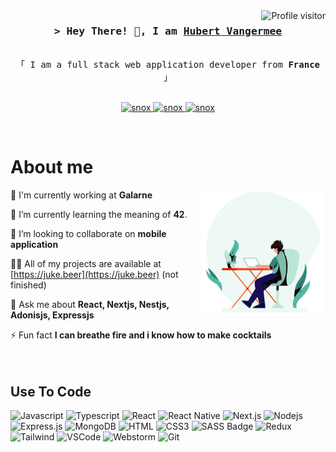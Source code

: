 <a href="https://komarev.com/ghpvc/?username=snox-dev1">
  <img align="right" src="https://komarev.com/ghpvc/?username=snox-dev1&label=Visitors&color=0e75b6&style=flat" alt="Profile visitor" />
</a>


<h3 align="center">
        <samp>&gt; Hey There! 👋, I am
                <b><a target="_blank" href="https://valorion.fr">Hubert Vangermee</a></b>
        </samp>
</h3>

<p align="center"> 
  <samp>
    <br>
    「 I am a full stack web application developer from <b>France</b> 」
    <br>
    <br>
  </samp>
</p>

<p align="center">
 <a href="https://valorion.fr" target="blank">
  <img src="https://img.shields.io/badge/Website-DC143C?style=for-the-badge&logo=nextdotjs&logoColor=white" alt="snox" />
 </a>
 <a href="https://linkedin.com/in/hvangermee" target="_blank">
  <img src="https://img.shields.io/badge/LinkedIn-0077B5?style=for-the-badge&logo=linkedin&logoColor=white" alt="snox"/>
 </a>
 <a href="https://instagram.com/berto_bartender" target="_blank">
  <img src="https://img.shields.io/badge/Instagram-fe4164?style=for-the-badge&logo=instagram&logoColor=white" alt="snox" />
 </a> 
</p>
<br />

 # About me
 
 <p>
   <img align="right" alt="Person coding gif" src="https://github.com/chandan-reddy-k/chandan-reddy-k/blob/master/assets/coding.gif" width="200" />

🔭  I'm currently working at **Galarne**

🌱  I’m currently learning the meaning of **42**.

👯  I’m looking to collaborate on **mobile application**

👨‍💻  All of my projects are available at [https://juke.beer](https://juke.beer) (not finished)

💬  Ask me about **React, Nextjs, Nestjs, Adonisjs, Expressjs**

⚡  Fun fact **I can breathe fire and i know how to make cocktails**
<br/>
<br/>
<br/>

## Use To Code

![Javascript](https://img.shields.io/badge/Javascript-F0DB4F?style=for-the-badge&labelColor=black&logo=javascript&logoColor=F0DB4F)
![Typescript](https://img.shields.io/badge/Typescript-007acc?style=for-the-badge&labelColor=black&logo=typescript&logoColor=007acc)
![React](https://img.shields.io/badge/-React-61DBFB?style=for-the-badge&labelColor=black&logo=react&logoColor=61DBFB)
![React Native](https://img.shields.io/badge/React_Native-20232A?style=for-the-badge&logo=react&logoColor=61DAFB)
![Next.js](https://img.shields.io/badge/next.js-000000?style=for-the-badge&logo=nextdotjs&logoColor=white)
![Nodejs](https://img.shields.io/badge/Nodejs-3C873A?style=for-the-badge&labelColor=black&logo=node.js&logoColor=3C873A)
![Express.js](https://img.shields.io/badge/Express.js-000000?style=for-the-badge&logo=express&logoColor=white)
![MongoDB](https://img.shields.io/badge/MongoDB-4EA94B?style=for-the-badge&logo=mongodb&logoColor=white)
![HTML](https://img.shields.io/badge/HTML5-E34F26?style=for-the-badge&logo=html5&logoColor=white)
![CSS3](https://img.shields.io/badge/CSS3-1572B6?style=for-the-badge&logo=css3&logoColor=white)
![SASS Badge](https://img.shields.io/badge/Sass-CC6699?style=for-the-badge&logo=sass&logoColor=white)
![Redux](https://img.shields.io/badge/Redux-593D88?style=for-the-badge&logo=redux&logoColor=white)
![Tailwind](https://img.shields.io/badge/Tailwind_CSS-092749?style=for-the-badge&logo=tailwindcss&logoColor=06B6D4&labelColor=000000)
![VSCode](https://img.shields.io/badge/Visual_Studio-0078d7?style=for-the-badge&logo=visual%20studio&logoColor=white)
![Webstorm](https://img.shields.io/badge/Webstorm-000000?style=for-the-badge&logo=webstorm&logoColor=white)
![Git](https://img.shields.io/badge/Git-F05032?style=for-the-badge&logo=git&logoColor=white)
<br/>
<br/>
<br/>

